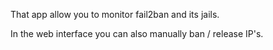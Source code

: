 That app allow you to monitor fail2ban and its jails.

In the web interface you can also manually ban / release IP's.
